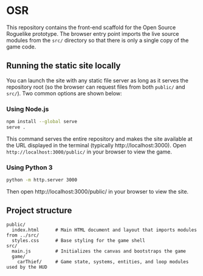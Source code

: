 # OSR

This repository contains the front-end scaffold for the Open Source Roguelike prototype.
The browser entry point imports the live source modules from the `src/` directory so that
there is only a single copy of the game code.

## Running the static site locally

You can launch the site with any static file server as long as it serves the repository
root (so the browser can request files from both `public/` and `src/`). Two common options
are shown below:

### Using Node.js

```bash
npm install --global serve
serve .
```

This command serves the entire repository and makes the site available at the URL displayed
in the terminal (typically http://localhost:3000). Open `http://localhost:3000/public/` in
your browser to view the game.

### Using Python 3

```bash
python -m http.server 3000
```

Then open http://localhost:3000/public/ in your browser to view the site.

## Project structure

```
public/
  index.html      # Main HTML document and layout that imports modules from ../src/
  styles.css      # Base styling for the game shell
src/
  main.js         # Initializes the canvas and bootstraps the game
  game/
    carThief/     # Game state, systems, entities, and loop modules used by the HUD
```

